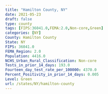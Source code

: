 ```yaml
---
title: "Hamilton County, NY"
date: 2021-05-23
draft: false
type: county
tags: [FIPS:36041.0,FEMA:2.0,Non-core,Green]
categories: [NY]
County: Hamilton County
State: NY
FIPS: 36041.0
FEMA_Region: 2.0
Population: 4416.0
NCHS_Urban_Rural_Classification: Non-core
Tests_in_prior_14_days: 193.0
Fourteen_day_test_rate_per_100000: 4370.0
Percent_Positivity_in_prior_14_days: 0.005
Level: Green
url: /states/NY/hamilton-county
---
```



